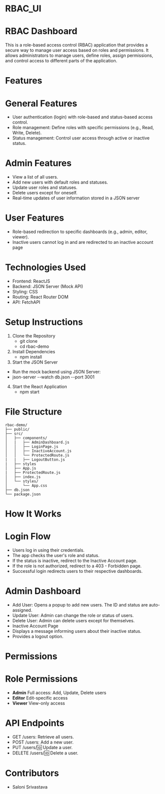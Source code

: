 # RBAC_UI
# RBAC Dashboard

This is a role-based access control (RBAC) application that provides a secure way to manage user access based on roles and permissions. It allows administrators to manage users, define roles, assign permissions, and control access to different parts of the application.

# Features
# General Features
- User authentication (login) with role-based and status-based access control.
- Role management: Define roles with specific permissions (e.g., Read, Write, Delete).
- Status management: Control user access through active or inactive status.
  
# Admin Features
- View a list of all users.
- Add new users with default roles and statuses.
- Update user roles and statuses.
- Delete users except for oneself.
- Real-time updates of user information stored in a JSON server
# User Features
- Role-based redirection to specific dashboards (e.g., admin, editor, viewer).
- Inactive users cannot log in and are redirected to an inactive account page
# Technologies Used
- Frontend: ReactJS
- Backend: JSON Server (Mock API)
- Styling: CSS
- Routing: React Router DOM
- API: FetchAPI
# **Setup Instructions**
1. Clone the Repository 
    - git clone [<repository-url>](https://github.com/SaloniiSrivastava/RBAC_UI.git)
    - cd rbac-demo
2. Install Dependencies
   - npm install
3. Start the JSON Server
  - Run the mock backend using JSON Server:
  - json-server --watch db.json --port 3001
4. Start the React Application
    - npm start
# **File Structure**
```
rbac-demo/
├── public/
├── src/
│   ├── components/
│   |   ├── AdminDashboard.js
│   │   ├── LoginPage.js
│   │   ├── InactiveAccount.js
│   │   └── ProtectedRoute.js
|   |   ├── LogoutButton.js
|   ├── styles
│   ├── App.js
|   ├── ProtectedRoute.js
│   ├── index.js
│   └── styles/
│       └── App.css
├── db.json
└── package.json
```

# How It Works
# Login Flow
- Users log in using their credentials.
- The app checks the user's role and status.
- If the status is inactive, redirect to the Inactive Account page.
- If the role is not authorized, redirect to a 403 - Forbidden page.
- Successful login redirects users to their respective dashboards.
# Admin Dashboard
- Add User: Opens a popup to add new users. The ID and status are auto-assigned.
- Update User: Admin can change the role or status of users.
- Delete User: Admin can delete users except for themselves.
- Inactive Account Page
- Displays a message informing users about their inactive status.
- Provides a logout option.
# **Permissions**
# **Role	    Permissions**
- **Admin**	  Full access: Add, Update, Delete users
- **Editor**	Edit-specific access
- **Viewer**	View-only access

# **API Endpoints**
- GET /users: Retrieve all users.
- POST /users: Add a new user.
- PUT /users/:id: Update a user.
- DELETE /users/:id: Delete a user.

# Contributors
- Saloni Srivastava
 



